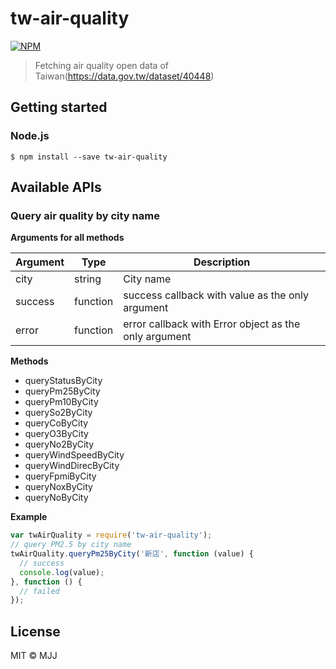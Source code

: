 # tw-air-quality
[![NPM](https://nodei.co/npm/tw-air-quality.png?mini=true)](https://nodei.co/npm/tw-air-quality/)

> Fetching air quality open data of Taiwan(https://data.gov.tw/dataset/40448)


## Getting started

### Node.js

```
$ npm install --save tw-air-quality
```

## Available APIs

### Query air quality by city name

**Arguments for all methods**

Argument | Type | Description
---|---|---
city|string|City name
success|function|success callback with value as the only argument
error|function|error callback with Error object as the only argument

**Methods**

- queryStatusByCity
- queryPm25ByCity
- queryPm10ByCity
- querySo2ByCity
- queryCoByCity
- queryO3ByCity
- queryNo2ByCity
- queryWindSpeedByCity
- queryWindDirecByCity
- queryFpmiByCity
- queryNoxByCity
- queryNoByCity



**Example**

```js
var twAirQuality = require('tw-air-quality');
// query PM2.5 by city name
twAirQuality.queryPm25ByCity('新店', function (value) {
  // success
  console.log(value);
}, function () {
  // failed
});
```

## License

MIT © MJJ
